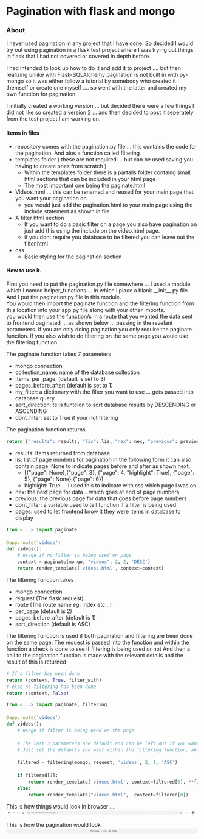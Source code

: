 # Pagination with flask and mongo

### About

I never used pagination in any project that I have done. So decided I would try out using pagination in a 
flask test project where I was trying out things in flask that I had not covered or covered in depth before.  

I had intended to look up how to do it and add it to project .... but then realizing unlike with
Flask-SQLAlchemy pagination is not built in with py-mongo so it was either follow a tutorial by somebody who created it themself or create one myself .... so went with the latter and created my own function for pagination.  

I initially created a working version ... but decided there were a few things I did not like so created a version 2
... and then decided to post it seperately from the test project I am working on.  

#### Items in files

- repository comes with the pagination.py file ... this contains the code for the pagination. And alos a function called filtering
- templates folder ( these are not required ... but can be used saving you having to create ones from scratch )
  - Within the templates folder there is a partails folder containg small html sections that can be included in your html page
  - The most important one being the paginate.html
- Videos.html ... this can be renamed and reused for your main page that you want your pagination on 
  - you would just add the pagination.html to your main page using the include statement as shown in file
- A filter html section 
  - If you want to do a basic filter on a page you also have pagination on just add this using the include on the video.html page.
  - if you dont require you database to be filtered you can leave out the filter.html
- css
  - Basic styling for the pagination section



#### How to use it.

First you need to put the pagination.py file somewhere ... I used a module which I named helper_functions ... in which i place a blank \_\_init\_\_.py file.
And I put the pagination.py file in this module.  
You would then import the paginate function and the filtering function from this location into your app.py file along with your other imports.    
you would then use the function/s in a route that you wanted the data sent to frontend paginated ... as shown below ... passing in the 
revelant parameters. 
If you are only doing pagination you only require the paginate function. If you also wish to do filtering on the same page you would use the filtering function.

The paginate function takes 7 parameters  
- mongo connection
- collection_name: name of the database collection
- Items_per_page: (default is set to 3)
- pages_before_after: (default is set to 1)
- my_filter: a dictionary with the filter you want to use ... gets passed into database query
- sort_direction: tells funtcion to sort database results by DESCENDING or ASCENDING
- dont_filter: set to True if your not filtering


The pagination function returns  
```python
return {"results": results, "lis": lis, "nex": nex, "previous": previous, "dont_filter": dont_filter, 'pages': True}
```

- results: Items returned from database
- lis: list of page numbers for pagination in the following form it can also contain page: None to indicate pages before and after as shown next.
  - [{"page": None},{"page": 3}, {"page": 4, "highlight": True}, {"page": 5}, {"page": None},{"page": 6}]
  - highlight: True ... I used this to indicate with css which page i was on 
- nex: the next page for data .. which goes at end of page numbers
- previous: the previous page for data that goes before page numbers
- dont_filter: a variable used to tell function if a filter is being used
- pages: used to let frontend know it they were items in database to display

```python
from <...> import paginate

@app.route('videos')
def videos():
    # usage if no filter is being used on page
    context = paginate(mongo, "videos", 2, 2, 'DESC')
    return render_template('videos.html', context=context)
```


The filtering function takes
- mongo connection
- request (The flask request)
- route (The route name eg: index etc...)
- per_page (default is 2)
- pages_before_after (default is 1)
- sort_direction (default is ASC)

The filtering function is used if both pagination and filtering are been done on the same page.
The request is passed into the function and within the function a check is done to see if filtering is being used or not
And then a call to the pagination function is made with the relevant details and the result of this is returned

```python 
# If a filter has been done 
return (context, True, filter_with)
# else no filtering has been done
return (context, False)
```

```python
from <...> import paginate, filtering

@app.route('videos')
def videos():
    # usage if filter is being used on the page

    # The last 3 parameters are default and can be left out if you want. 
    # Just set the defaults you want within the filtering function, and then you can leave them out here.

    filtered = filtering(mongo, request, 'videos', 2, 1, 'ASC')
    
    if filtered[1]:
        return render_template('videos.html', context=filtered[0], **filtered[2])
    else:
        return render_template("videos.html",  context=filtered[0])
```


This is how things would look in browser .... 
![A test image](images/browser.jpg)

This is how the pagination would look  
![A test image](images/pagination.jpg)

